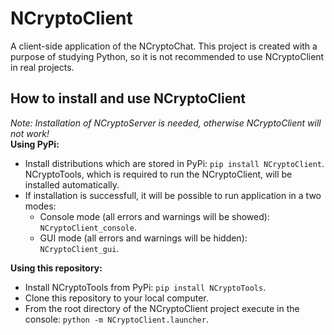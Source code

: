 # NCryptoClient
A client-side application of the NCryptoChat. This project is created with a purpose of studying Python, so it is not recommended to use NCryptoClient in real projects.

## How to install and use NCryptoClient
*Note: Installation of NCryptoServer is needed, otherwise NCryptoClient will not work!*  
**Using PyPi:**
* Install distributions which are stored in PyPi: `pip install NCryptoClient`. NCryptoTools, which is required to run the NCryptoClient, will be installed automatically.
* If installation is successfull, it will be possible to run application in a two modes:  
  * Console mode (all errors and warnings will be showed): `NCryptoClient_console`.
  * GUI mode (all errors and warnings will be hidden): `NCryptoClient_gui`.  

**Using this repository:**
* Install NCryptoTools from PyPi: `pip install NCryptoTools`.
* Clone this repository to your local computer.
* From the root directory of the NCryptoClient project execute in the console: `python -m NCryptoClient.launcher`.
